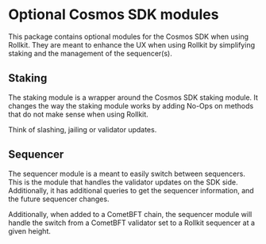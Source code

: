 # Optional Cosmos SDK modules

This package contains optional modules for the Cosmos SDK when using Rollkit.
They are meant to enhance the UX when using Rollkit by simplifying staking and the management of the sequencer(s).

## Staking

The staking module is a wrapper around the Cosmos SDK staking module.
It changes the way the staking module works by adding No-Ops on methods that do not make sense when using Rollkit.

Think of slashing, jailing or validator updates.

## Sequencer

The sequencer module is a meant to easily switch between sequencers.
This is the module that handles the validator updates on the SDK side.
Additionally, it has additional queries to get the sequencer information, and the future sequencer changes.

Additionally, when added to a CometBFT chain, the sequencer module will handle the switch from a CometBFT validator set to a Rollkit sequencer at a given height.
